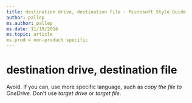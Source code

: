 ```yaml
---
title: destination drive, destination file - Microsoft Style Guide
author: pallep
ms.author: pallep
ms.date: 11/19/2016
ms.topic: article
ms.prod = non-product specific
---
```


# destination drive, destination file

Avoid. If you can, use more specific language, such as *copy the file to OneDrive.* Don't use *target drive* or *target file*. 
